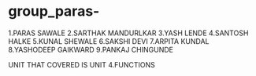 # group_paras-
1.PARAS SAWALE
2.SARTHAK MANDURLKAR
3.YASH LENDE
4.SANTOSH HALKE
5.KUNAL SHEWALE
6.SAKSHI DEVI
7.ARPITA KUNDAL
8.YASHODEEP GAIKWARD
9.PANKAJ CHINGUNDE


UNIT THAT COVERED IS UNIT 4.FUNCTIONS
